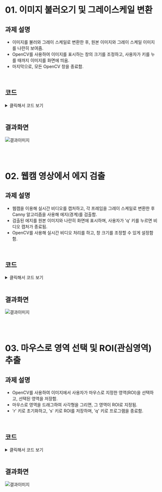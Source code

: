 # 01. 이미지 불러오기 및 그레이스케일 변환
## 과제 설명
- 이미지를 불러와 그레이 스케일로 변환한 후, 원본 이미지와 그레이 스케일 이미지를 나란히 보여줌.
- OpenCV를 사용하여 이미지를 표시하는 창의 크기를 조정하고, 사용자가 키를 누를 때까지 이미지를 화면에 띄움.
- 마지막으로, 모든 OpenCV 창을 종료함.

<br>

## 코드
<details>
  <summary> 클릭해서 코드 보기 </summary>

  ```python
  import cv2 as cv
  import numpy as np

  # 전역 변수 초기화
  roi = None
  start_x, start_y, end_x, end_y = -1, -1, -1, -1
  drawing = False
  image = cv.imread("C:/Users/82107/Desktop/cv/soccer.jpg")  # 이미지 로드
  original_image = image.copy()

  def mouse_callback(event, x, y, flags, param):
      global start_x, start_y, end_x, end_y, drawing, roi, image
      
      if event == cv.EVENT_LBUTTONDOWN:  # 마우스 클릭 시작
          start_x, start_y = x, y
          drawing = True
      
      elif event == cv.EVENT_MOUSEMOVE:  # 드래그 중
          if drawing:
              image = original_image.copy()
              cv.rectangle(image, (start_x, start_y), (x, y), (0, 255, 0), 2)
      
      elif event == cv.EVENT_LBUTTONUP:  # 마우스 버튼 놓기
          end_x, end_y = x, y
          drawing = False
          roi = original_image[start_y:end_y, start_x:end_x]
          cv.imshow("ROI", roi)

  def main():
      global image, original_image, roi
      cv.namedWindow("Image")
      cv.setMouseCallback("Image", mouse_callback)
      
      while True:
          cv.imshow("Image", image)
          key = cv.waitKey(1) & 0xFF
          
          if key == ord('r'):  # r 키를 누르면 초기화
              image = original_image.copy()
              roi = None
          elif key == ord('s') and roi is not None:  # s 키를 누르면 ROI 저장
              cv.imwrite("roi.jpg", roi)
              print("ROI saved as roi.jpg")
          elif key == ord('q'):  # q 키를 누르면 종료
              break
      
      cv.destroyAllWindows()

  if __name__ == "__main__":
      main()
 ```
</details>

<br>

## 결과화면
![결과이미지]("./data/1.png")

<br>
<br>

# 02. 웹캠 영상에서 에지 검출
## 과제 설명
- 웹캠을 이용해 실시간 비디오를 캡처하고, 각 프레임을 그레이 스케일로 변환한 후 Canny 알고리즘을 사용해 에지(경계)를 검출함.
- 검출된 에지를 원본 이미지와 나란히 화면에 표시하며, 사용자가 'q' 키를 누르면 비디오 캡처가 종료됨.
- OpenCV를 사용해 실시간 비디오 처리를 하고, 창 크기를 조정할 수 있게 설정함함.

<br>

## 코드
<details>
  <summary> 클릭해서 코드 보기 </summary>

  ```python
import cv2 as cv

def main():
    cap = cv.VideoCapture(0)  # 웹캠 연결
    
    if not cap.isOpened():
        print("Error: Could not open webcam.")
        return
    
    while True:
        ret, frame = cap.read()
        if not ret:
            print("Error: Could not read frame.")
            break
        
        gray = cv.cvtColor(frame, cv.COLOR_BGR2GRAY)  # 그레이 스케일 변환
        edges = cv.Canny(gray, 100, 200)  # 에지 검출 (하한:100, 상한:200)
        
        edges_color = cv.cvtColor(edges, cv.COLOR_GRAY2BGR)  # 가로로 합치기 위해 컬러 변환
        combined = cv.hconcat([frame, edges_color])  # 원본과 에지 검출 결과 연결
        
        cv.namedWindow("Edge Detection", cv.WINDOW_NORMAL)  # 창 크기 조정 가능하게 설정
        cv.resizeWindow("Edge Detection", 1200, 600)  # 창 크기 조정
        cv.imshow("Edge Detection", combined)  # 화면에 출력
        
        if cv.waitKey(1) & 0xFF == ord('q'):  # q 키를 누르면 종료
            break
    
    cap.release()
    cv.destroyAllWindows()

if __name__ == "__main__":
    main()
 ```
</details>

<br>

## 결과화면
![결과이미지]("./data/2.png")

<br>
<br>

# 03. 마우스로 영역 선택 및 ROI(관심영역) 추출
## 과제 설명
- OpenCV를 사용하여 이미지에서 사용자가 마우스로 지정한 영역(ROI)을 선택하고, 선택된 영역을 저장함.
- 마우스로 영역을 드래그하여 사각형을 그리면, 그 영역이 ROI로 지정됨.
- 'r' 키로 초기화하고, 's' 키로 ROI를 저장하며, 'q' 키로 프로그램을 종료함.

<br>

## 코드
<details>
  <summary> 클릭해서 코드 보기 </summary>

  ```python
import cv2 as cv
import numpy as np

# 전역 변수 초기화
roi = None
start_x, start_y, end_x, end_y = -1, -1, -1, -1
drawing = False
image = cv.imread("C:/Users/82107/Desktop/cv/soccer.jpg")  # 이미지 로드
original_image = image.copy()

def mouse_callback(event, x, y, flags, param):
    global start_x, start_y, end_x, end_y, drawing, roi, image
    
    if event == cv.EVENT_LBUTTONDOWN:  # 마우스 클릭 시작
        start_x, start_y = x, y
        drawing = True
    
    elif event == cv.EVENT_MOUSEMOVE:  # 드래그 중
        if drawing:
            image = original_image.copy()
            cv.rectangle(image, (start_x, start_y), (x, y), (0, 255, 0), 2)
    
    elif event == cv.EVENT_LBUTTONUP:  # 마우스 버튼 놓기
        end_x, end_y = x, y
        drawing = False
        roi = original_image[start_y:end_y, start_x:end_x]
        cv.imshow("ROI", roi)

def main():
    global image, original_image, roi
    cv.namedWindow("Image")
    cv.setMouseCallback("Image", mouse_callback)
    
    while True:
        cv.imshow("Image", image)
        key = cv.waitKey(1) & 0xFF
        
        if key == ord('r'):  # r 키를 누르면 초기화
            image = original_image.copy()
            roi = None
        elif key == ord('s') and roi is not None:  # s 키를 누르면 ROI 저장
            cv.imwrite("roi.jpg", roi)
            print("ROI saved as roi.jpg")
        elif key == ord('q'):  # q 키를 누르면 종료
            break
    
    cv.destroyAllWindows()

if __name__ == "__main__":
    main()
 ```
</details>

<br>

## 결과화면
![결과이미지]("./data/3.png")




